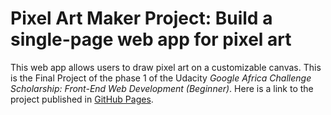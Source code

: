 # Pixel Art Maker Project: Build a single-page web app for pixel art

This web app allows users to draw pixel art on a customizable canvas.
This is the Final Project of the phase 1 of the Udacity _Google Africa Challenge Scholarship: Front-End Web Development (Beginner)_.
Here is a link to the project published in [GitHub Pages](https://chimatech.github.io/Udacity-make-pixel-art/).